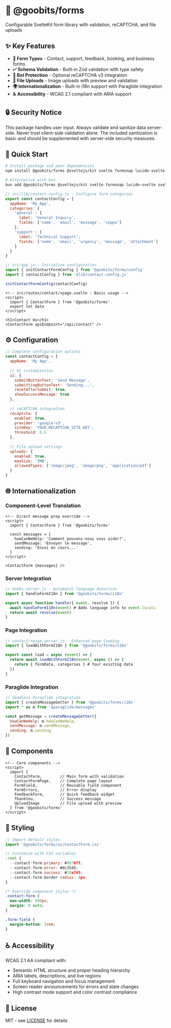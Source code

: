 # 📝 @goobits/forms
Configurable SvelteKit form library with validation, reCAPTCHA, and file uploads

## ✨ Key Features
- **🎨 Form Types** - Contact, support, feedback, booking, and business forms
- **✅ Schema Validation** - Built-in Zod validation with type safety
- **🔐 Bot Protection** - Optional reCAPTCHA v3 integration
- **📎 File Uploads** - Image uploads with preview and validation
- **🌍 Internationalization** - Built-in i18n support with Paraglide integration
- **♿ Accessibility** - WCAG 2.1 compliant with ARIA support

## 🔒 Security Notice
This package handles user input. Always validate and sanitize data server-side. Never trust client-side validation alone. The included sanitization is basic and should be supplemented with server-side security measures.

## 🚀 Quick Start
```bash
# Install package and peer dependencies
npm install @goobits/forms @sveltejs/kit svelte formsnap lucide-svelte sveltekit-superforms zod

# Alternative with bun
bun add @goobits/forms @sveltejs/kit svelte formsnap lucide-svelte sveltekit-superforms zod
```

```js
// src/lib/contact-config.js - Configure form categories
export const contactConfig = {
  appName: 'My App',
  categories: {
    'general': {
      label: 'General Inquiry',
      fields: ['name', 'email', 'message', 'coppa']
    },
    'support': {
      label: 'Technical Support',  
      fields: ['name', 'email', 'urgency', 'message', 'attachment']
    }
  }
}
```

```js
// src/app.js - Initialize configuration
import { initContactFormConfig } from '@goobits/forms/config'
import { contactConfig } from '$lib/contact-config.js'

initContactFormConfig(contactConfig)
```

```svelte
<!-- src/routes/contact/+page.svelte - Basic usage -->
<script>
  import { ContactForm } from '@goobits/forms'
  export let data
</script>

<h1>Contact Us</h1>
<ContactForm apiEndpoint="/api/contact" />
```

## ⚙️ Configuration

```js
// Complete configuration options
const contactConfig = {
  appName: 'My App',
  
  // UI customization
  ui: {
    submitButtonText: 'Send Message',
    submittingButtonText: 'Sending...',
    resetAfterSubmit: true,
    showSuccessMessage: true
  },
  
  // reCAPTCHA integration
  recaptcha: {
    enabled: true,
    provider: 'google-v3',
    siteKey: 'YOUR_RECAPTCHA_SITE_KEY',
    threshold: 0.5
  },
  
  // File upload settings
  uploads: {
    enabled: true,
    maxSize: '5MB',
    allowedTypes: ['image/jpeg', 'image/png', 'application/pdf']
  }
}
```

## 🌐 Internationalization

### Component-Level Translation
```svelte
<!-- Direct message prop override -->
<script>
  import { ContactForm } from '@goobits/forms'
  
  const messages = {
    howCanWeHelp: 'Comment pouvons-nous vous aider?',
    sendMessage: 'Envoyer le message',
    sending: 'Envoi en cours...'
  }
</script>

<ContactForm {messages} />
```

### Server Integration
```js
// hooks.server.js - Automatic language detection
import { handleFormI18n } from '@goobits/forms/i18n'

export async function handle({ event, resolve }) {
  await handleFormI18n(event) # Adds language info to event.locals
  return await resolve(event)
}
```

### Page Integration
```js
// contact/+page.server.js - Enhanced page loading
import { loadWithFormI18n } from '@goobits/forms/i18n'

export const load = async (event) => {
  return await loadWithFormI18n(event, async () => {
    return { formData, categories } # Your existing data
  })
}
```

### Paraglide Integration
```js
// Seamless Paraglide integration
import { createMessageGetter } from '@goobits/forms/i18n'
import * as m from '$paraglide/messages'

const getMessage = createMessageGetter({
  howCanWeHelp: m.howCanWeHelp,
  sendMessage: m.sendMessage,
  sending: m.sending
})
```

## 🧩 Components

```svelte
<!-- Core components -->
<script>
  import { 
    ContactForm,        // Main form with validation
    ContactFormPage,    // Complete page layout
    FormField,          // Reusable field component
    FormErrors,         // Error display
    FeedbackForm,       // Quick feedback widget
    ThankYou,           // Success message
    UploadImage         // File upload with preview
  } from '@goobits/forms'
</script>
```

## 🎨 Styling

```js
// Import default styles
import '@goobits/forms/ui/ContactForm.css'

// Customize with CSS variables
:root {
  --contact-form-primary: #007bff;
  --contact-form-error: #dc3545;
  --contact-form-success: #28a745;
  --contact-form-border-radius: 8px;
}
```

```css
/* Override component styles */
.contact-form {
  max-width: 600px;
  margin: 0 auto;
}

.form-field {
  margin-bottom: 1rem;
}
```

## ♿ Accessibility

WCAG 2.1 AA compliant with:
- Semantic HTML structure and proper heading hierarchy
- ARIA labels, descriptions, and live regions
- Full keyboard navigation and focus management
- Screen reader announcements for errors and state changes
- High contrast mode support and color contrast compliance

## 📝 License

MIT - see [LICENSE](LICENSE) for details